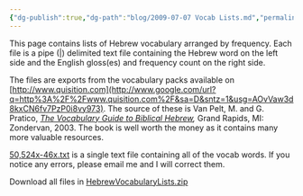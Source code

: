 ```yaml
---
{"dg-publish":true,"dg-path":"blog/2009-07-07 Vocab Lists.md","permalink":"/blog/2009-07-07-vocab-lists/","tags":["vocab","hebrew","old-testament"],"noteIcon":"","created":"2009-07-07","updated":""}
---
```



This page contains lists of Hebrew vocabulary arranged by frequency. Each file is a pipe (|) delimited text file containing the Hebrew word on the left side and the English gloss(es) and frequency count on the right side.


The files are exports from the vocabulary packs available on [http://www.quisition.com](http://www.google.com/url?q=http%3A%2F%2Fwww.quisition.com%2F&sa=D&sntz=1&usg=AOvVaw3d8kxCN6fv7PzP0i8vy973). The source of these is Van Pelt, M. and G. Pratico, [_The Vocabulary Guide to Biblical Hebrew_](http://www.google.com/url?q=http%3A%2F%2Fwww.amazon.com%2FVocabulary-Guide-Biblical-Hebrew%2Fdp%2F0310250722&sa=D&sntz=1&usg=AOvVaw2ZeOCMJsMhXy-LPGqvBMx4)_,_ Grand Rapids, MI: Zondervan, 2003. The book is well worth the money as it contains many more valuable resources.

[50,524x-46x.txt](https://raw.githubusercontent.com/jag3773/ekfocus/main/src/site/attachments/vocab-lists/50%2C524x-46x.txt) is a single text file containing all of the vocab words. If you notice any errors, please email me and I will correct them.

Download all files in [HebrewVocabularyLists.zip](https://github.com/jag3773/ekfocus/raw/main/src/site/attachments/HebrewVocabularyLists.zip)